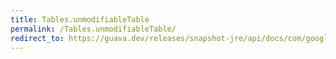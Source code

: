 ```yaml
---
title: Tables.unmodifiableTable
permalink: /Tables.unmodifiableTable/
redirect_to: https://guava.dev/releases/snapshot-jre/api/docs/com/google/common/collect/Tables.html#unmodifiableTable-com.google.common.collect.Table-
---
```

